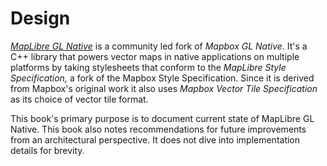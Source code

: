 # Design

*[MapLibre GL Native](https://github.com/maplibre/maplibre-gl-native)* is a community led fork of *Mapbox GL Native*. It's a C++ library that powers 
vector maps in native applications on multiple platforms by taking stylesheets that conform to the *MapLibre Style Specification,* a fork of the 
Mapbox Style Specification. Since it is derived from Mapbox's original work it also uses *Mapbox Vector Tile Specification* as its choice of vector tile format.

This book's primary purpose is to document current state of MapLibre GL Native. This book also notes recommendations for future
improvements from an architectural perspective. It does not dive into implementation details for brevity.